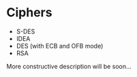 # Ciphers

- S-DES
- IDEA
- DES (with ECB and OFB mode)
- RSA

More constructive description will be soon...
